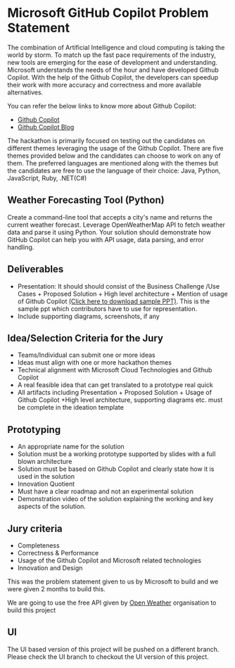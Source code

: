 # Microsoft GitHub Copilot Problem Statement

The combination of Artificial Intelligence and cloud computing is taking the world by storm. To match up the fast pace requirements of the industry, new tools are emerging for the ease of development and understanding. Microsoft understands the needs of the hour and have developed Github Copilot. With the help of the Github Copilot, the developers can speedup their work with more accuracy and correctness and more available alternatives.

You can refer the below links to know more about Github Copilot:

- [Github Copilot](https://github.com/features/copilot)
- [Github Copilot Blog](https://github.blog/2023-03-22-github-copilot-x-the-ai-powered-developer-experience/)

The hackathon is primarily focused on testing out the candidates on different themes leveraging the usage of the Github Copilot. There are five themes provided below and the candidates can choose to work on any of them. The preferred languages are mentioned along with the themes but the candidates are free to use the language of their choice: Java, Python, JavaScript, Ruby, .NET(C#)

## Weather Forecasting Tool (Python)

Create a command-line tool that accepts a city's name and returns the current weather forecast. Leverage OpenWeatherMap API to fetch weather data and parse it using Python. Your solution should demonstrate how GitHub Copilot can help you with API usage, data parsing, and error handling.

## Deliverables

- Presentation: It should should consist of the Business Challenge /Use Cases + Proposed Solution + High level architecture + Mention of usage of Github Copilot [(Click here to download sample PPT)](https://www.techgig.com/files/contest_upload_files/CG23-Github_Copilot_U_Hackathon.pptx). This is the sample ppt which contributors have to use for representation.
- Include supporting diagrams, screenshots, if any

## Idea/Selection Criteria for the Jury

- Teams/Individual can submit one or more ideas
- Ideas must align with one or more hackathon themes
- Technical alignment with Microsoft Cloud Technologies and Github Copilot
- A real feasible idea that can get translated to a prototype real quick
- All artifacts including Presentation + Proposed Solution + Usage of Github Copilot +High level architecture, supporting diagrams etc. must be complete in the ideation template

## Prototyping

- An appropriate name for the solution
- Solution must be a working prototype supported by slides with a full blown architecture
- Solution must be based on Github Copilot and clearly state how it is used in the solution
- Innovation Quotient
- Must have a clear roadmap and not an experimental solution
- Demonstration video of the solution explaining the working and key aspects of the solution.

## Jury criteria

- Completeness
- Correctness & Performance
- Usage of the Github Copilot and Microsoft related technologies
- Innovation and Design

This was the problem statement given to us by Microsoft to build and we were given 2 months to build this.

We are going to use the free API given by [Open Weather](https://openweathermap.org/) organisation to build this project

## UI

The UI based version of this project will be pushed on a different branch. Please check the UI branch to checkout the UI version of this project.
